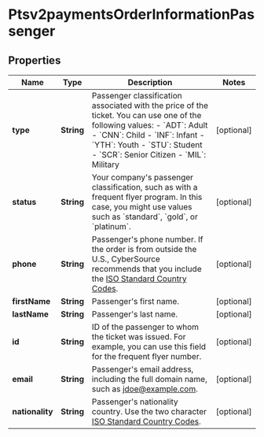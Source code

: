 
# Ptsv2paymentsOrderInformationPassenger

## Properties
Name | Type | Description | Notes
------------ | ------------- | ------------- | -------------
**type** | **String** | Passenger classification associated with the price of the ticket. You can use one of the following values: - &#x60;ADT&#x60;: Adult - &#x60;CNN&#x60;: Child - &#x60;INF&#x60;: Infant - &#x60;YTH&#x60;: Youth - &#x60;STU&#x60;: Student - &#x60;SCR&#x60;: Senior Citizen - &#x60;MIL&#x60;: Military  |  [optional]
**status** | **String** | Your company&#39;s passenger classification, such as with a frequent flyer program. In this case, you might use values such as &#x60;standard&#x60;, &#x60;gold&#x60;, or &#x60;platinum&#x60;.  |  [optional]
**phone** | **String** | Passenger&#39;s phone number. If the order is from outside the U.S., CyberSource recommends that you include the [ISO Standard Country Codes](https://developer.cybersource.com/library/documentation/sbc/quickref/countries_alpha_list.pdf).  |  [optional]
**firstName** | **String** | Passenger&#39;s first name. |  [optional]
**lastName** | **String** | Passenger&#39;s last name. |  [optional]
**id** | **String** | ID of the passenger to whom the ticket was issued. For example, you can use this field for the frequent flyer number.  |  [optional]
**email** | **String** | Passenger&#39;s email address, including the full domain name, such as jdoe@example.com. |  [optional]
**nationality** | **String** | Passenger&#39;s nationality country. Use the two character [ISO Standard Country Codes](https://developer.cybersource.com/library/documentation/sbc/quickref/countries_alpha_list.pdf). |  [optional]



